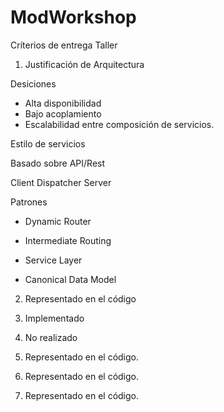 # ModWorkshop

Críterios de entrega Taller

1. Justificación de Arquitectura

Desiciones

- Alta disponibilidad
- Bajo acoplamiento
- Escalabilidad entre composición de servicios.

Estilo de servicios

Basado sobre API/Rest

Client Dispatcher Server

Patrones

- Dynamic Router

- Intermediate Routing

- Service Layer

- Canonical Data Model


2. Representado en el código

3. Implementado

4. No realizado

5. Representado en el código.

6. Representado en el código.

7. Representado en el código.
